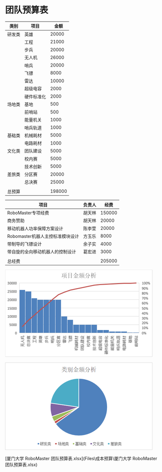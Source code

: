 # 团队预算表

| 类别   | 项目       | 金额   |
| ------ | ---------- | ------ |
| 研发类 | 英雄       | 20000  |
|        | 工程       | 21000  |
|        | 步兵       | 20000  |
|        | 无人机     | 26000  |
|        | 哨兵       | 20000  |
|        | 飞镖       | 8000   |
|        | 雷达       | 10000  |
|        | 超级电容   | 2000   |
|        | 硬件标准化 | 2000   |
| 场地类 | 基地       | 500    |
|        | 前哨站     | 500    |
|        | 能量机关   | 1000   |
|        | 哨兵轨道   | 1000   |
| 基础类 | 机械耗材   | 5000   |
|        | 电路耗材   | 1000   |
| 文化类 | 团队建设   | 5000   |
|        | 校内赛     | 5000   |
|        | 技术创新   | 5000   |
| 差旅类 | 分区赛     | 20000  |
|        | 总决赛     | 25000  |
|        |            |        |
| 总预算 |            | 198000 |

| 项目                             | 负责人 | 经费   |
| -------------------------------- | ------ | ------ |
| RoboMaster专项经费               | 胡天林 | 150000 |
| 商务赞助                         | 胡天林 | 20000  |
| 移动机器人功率保障方案设计       | 陈李萱 | 20000  |
| Robomaster机器人主控标准模块设计 | 方玉乐 | 8000   |
| 带制导的飞镖设计                 | 余子实 | 4000   |
| 带自旋的全向移动机器人的控制设计 | 葛宏进 | 3000   |
|                                  |        |        |
| 总经费                           |        | 205000 |

![团队预算_项目金额分析](Pictures\CostBudget\teambudget-project.png)

![团队预算_类别金额分析](Pictures\CostBudget\teambudget-type.png)

 [厦门大学 RoboMaster 团队预算表.xlsx](Files\成本预算\厦门大学 RoboMaster 团队预算表.xlsx) 

